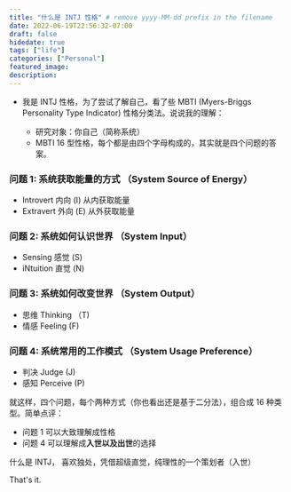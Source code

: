 ```yaml
---
title: "什么是 INTJ 性格" # remove yyyy-MM-dd prefix in the filename 
date: 2022-06-19T22:56:32-07:00
draft: false
hidedate: true 
tags: ["life"]
categories: ["Personal"]
featured_image:
description:
---
```


- 我是 INTJ 性格，为了尝试了解自己，看了些 MBTI (Myers-Briggs Personality Type Indicator) 性格分类法。说说我的理解：

	- 研究对象：你自己（简称系统）
	- MBTI 16 型性格，每个都是由四个字母构成的，其实就是四个问题的答案。




### 问题 1: 系统获取能量的方式 （System Source of Energy）

- Introvert 内向 (I) 从内获取能量
- Extravert 外向 (E) 从外获取能量


### 问题 2: 系统如何认识世界 （System Input）

- Sensing 感觉 (S)
- iNtuition 直觉 (N)

### 问题 3: 系统如何改变世界 （System Output）

- 思维 Thinking （T)
- 情感 Feeling (F)

### 问题 4: 系统常用的工作模式 （System Usage Preference）

- 判决 Judge (J)
- 感知 Perceive (P)


就这样，四个问题，每个两种方式（你也看出还是基于二分法），组合成 16 种类型。简单点评：

- 问题 1 可以大致理解成性格
- 问题 4 可以理解成**入世以及出世**的选择

什么是 INTJ， 喜欢独处，凭借超级直觉，纯理性的一个策划者（入世）

That's it.